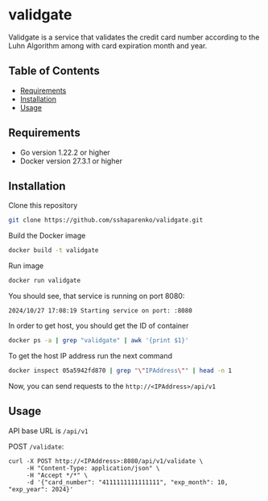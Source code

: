 # validgate

Validgate is a service that validates the credit card number according to the Luhn Algorithm among with card expiration month and year.

## Table of Contents

- [Requirements](#requirements)
- [Installation](#installation)
- [Usage](#usage)

## Requirements

- Go version 1.22.2 or higher
- Docker version 27.3.1 or higher

## Installation

Clone this repository

```bash
git clone https://github.com/sshaparenko/validgate.git
```

Build the Docker image

```bash
docker build -t validgate
```

Run image

```bash
docker run validgate
```

You should see, that service is running on port 8080:

```
2024/10/27 17:08:19 Starting service on port: :8080
```

In order to get host, you should get the ID of container

```bash
docker ps -a | grep "validgate" | awk '{print $1}'
```

To get the host IP address run the next command

```bash
docker inspect 05a5942fd870 | grep "\"IPAddress\"" | head -n 1
```

Now, you can send requests to the `http://<IPAddress>/api/v1`

## Usage

API base URL is `/api/v1`

POST `/validate`:

```
curl -X POST http://<IPAddress>:8080/api/v1/validate \
     -H "Content-Type: application/json" \
     -H "Accept */*" \
     -d '{"card_number": "4111111111111111", "exp_month": 10, "exp_year": 2024}'
```
